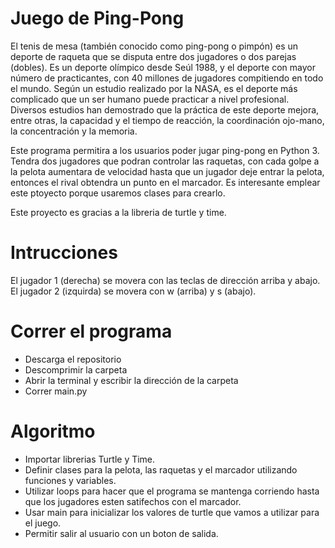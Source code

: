 # Juego de Ping-Pong
El tenis de mesa (también conocido como ping-pong o pimpón) es un deporte de raqueta que se disputa entre dos jugadores o dos parejas (dobles). Es un deporte olímpico desde Seúl 1988, y el deporte con mayor número de practicantes, con 40 millones de jugadores compitiendo en todo el mundo. Según un estudio realizado por la NASA, es el deporte más complicado que un ser humano puede practicar a nivel profesional. Diversos estudios han demostrado que la práctica de este deporte mejora, entre otras, la capacidad y el tiempo de reacción, la coordinación ojo-mano, la concentración y la memoria.

Este programa permitira a los usuarios poder jugar ping-pong en Python 3. Tendra dos jugadores que podran controlar las raquetas, con cada golpe a la pelota aumentara de velocidad hasta que un jugador deje entrar la pelota, entonces el rival obtendra un punto en el marcador. Es interesante emplear este ptoyecto porque usaremos clases para crearlo.

Este proyecto es gracias a la libreria de turtle y time.


# Intrucciones

El jugador 1 (derecha) se movera con las teclas de dirección arriba y abajo.
El jugador 2 (izquirda) se movera con w (arriba) y s (abajo).


# Correr el programa

* Descarga el repositorio
* Descomprimir la carpeta
* Abrir la terminal y escribir la dirección de la carpeta
* Correr main.py

# Algoritmo

* Importar librerias Turtle y Time.
* Definir clases para la pelota, las raquetas y el marcador utilizando funciones y variables.
* Utilizar loops para hacer que el programa se mantenga corriendo hasta que los jugadores esten satifechos con el marcador.
* Usar main para inicializar los valores de turtle que vamos a utilizar para el juego.
* Permitir salir al usuario con un boton de salida.
